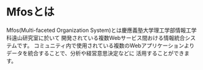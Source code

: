 # Mfosとは
Mfos(Multi-faceted Organization System)とは慶應義塾大学理工学部情報工学科遠山研究室に於いて
開発されている複数Webサービス間おける情報統合システムです。
コミュニティ内で使用されている複数のWebアプリケーションよりデータを統合することで、分析や経営意思決定などに
活用することができます。

